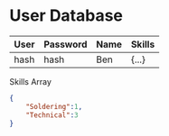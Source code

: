 # User Database
  
  User | Password | Name | Skills
  ---- | -------- | ---- | ------
  hash | hash | Ben | {...}
  
  Skills Array
  
  ```json
  {
      "Soldering":1,
      "Technical":3
  }
  ```
